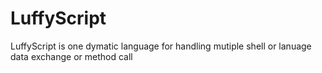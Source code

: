 # LuffyScript
LuffyScript is one dymatic language for handling mutiple shell or lanuage data exchange or method call
